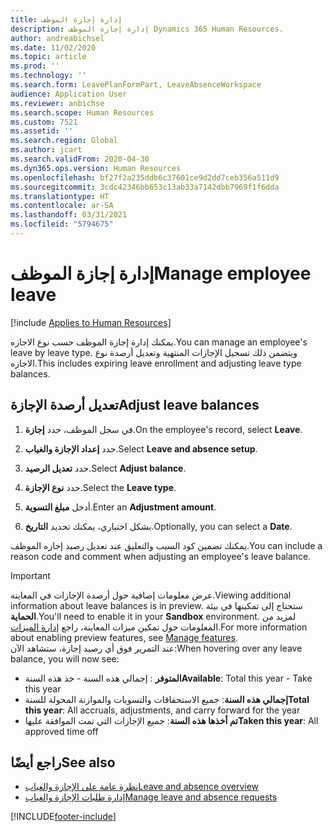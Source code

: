 ```yaml
---
title: إدارة إجازة الموظف
description: إدارة إجازة الموظف Dynamics 365 Human Resources.
author: andreabichsel
ms.date: 11/02/2020
ms.topic: article
ms.prod: ''
ms.technology: ''
ms.search.form: LeavePlanFormPart, LeaveAbsenceWorkspace
audience: Application User
ms.reviewer: anbichse
ms.search.scope: Human Resources
ms.custom: 7521
ms.assetid: ''
ms.search.region: Global
ms.author: jcart
ms.search.validFrom: 2020-04-30
ms.dyn365.ops.version: Human Resources
ms.openlocfilehash: bf27f2a235ddb6c37601ce9d2dd7ceb356a511d9
ms.sourcegitcommit: 3cdc42346bb653c13ab33a7142dbb7969f1f6dda
ms.translationtype: HT
ms.contentlocale: ar-SA
ms.lasthandoff: 03/31/2021
ms.locfileid: "5794675"
---
```

# <a name="manage-employee-leave"></a><span data-ttu-id="d8936-103">إدارة إجازة الموظف</span><span class="sxs-lookup"><span data-stu-id="d8936-103">Manage employee leave</span></span>

[!include [Applies to Human Resources](../includes/applies-to-hr.md)]

<span data-ttu-id="d8936-104">يمكنك إدارة إجازة الموظف حسب نوع الاجازه.</span><span class="sxs-lookup"><span data-stu-id="d8936-104">You can manage an employee's leave by leave type.</span></span> <span data-ttu-id="d8936-105">ويتضمن ذلك تسجيل الإجازات المنتهية وتعديل أرصدة نوع الاجازه.</span><span class="sxs-lookup"><span data-stu-id="d8936-105">This includes expiring leave enrollment and adjusting leave type balances.</span></span> 

## <a name="adjust-leave-balances"></a><span data-ttu-id="d8936-106">تعديل أرصدة الإجازة</span><span class="sxs-lookup"><span data-stu-id="d8936-106">Adjust leave balances</span></span>

1. <span data-ttu-id="d8936-107">في سجل الموظف، حدد **إجازة**.</span><span class="sxs-lookup"><span data-stu-id="d8936-107">On the employee's record, select **Leave**.</span></span>

2. <span data-ttu-id="d8936-108">حدد **إعداد الإجازة والغياب**.</span><span class="sxs-lookup"><span data-stu-id="d8936-108">Select **Leave and absence setup**.</span></span>

3. <span data-ttu-id="d8936-109">حدد **تعديل الرصيد**.</span><span class="sxs-lookup"><span data-stu-id="d8936-109">Select **Adjust balance**.</span></span>

4. <span data-ttu-id="d8936-110">حدد **نوع الإجازة**.</span><span class="sxs-lookup"><span data-stu-id="d8936-110">Select the **Leave type**.</span></span>

5. <span data-ttu-id="d8936-111">أدخل **مبلغ التسوية**.</span><span class="sxs-lookup"><span data-stu-id="d8936-111">Enter an **Adjustment amount**.</span></span> 

6. <span data-ttu-id="d8936-112">بشكل اختياري، يمكنك تحديد **التاريخ**.</span><span class="sxs-lookup"><span data-stu-id="d8936-112">Optionally, you can select a **Date**.</span></span> 

<span data-ttu-id="d8936-113">يمكنك تضمين كود السبب والتعليق عند تعديل رصيد إجازه الموظف.</span><span class="sxs-lookup"><span data-stu-id="d8936-113">You can include a reason code and comment when adjusting an employee's leave balance.</span></span> 

>[!IMPORTANT]
><span data-ttu-id="d8936-114">عرض معلومات إضافية حول أرصدة الإجازات في المعاينة.</span><span class="sxs-lookup"><span data-stu-id="d8936-114">Viewing additional information about leave balances is in preview.</span></span> <span data-ttu-id="d8936-115">ستحتاج إلى تمكينها في بيئة **الحماية**.</span><span class="sxs-lookup"><span data-stu-id="d8936-115">You'll need to enable it in your **Sandbox** environment.</span></span> <span data-ttu-id="d8936-116">لمزيد من المعلومات حول تمكين ميزات المعاينة، راجع [إدارة الميزات](hr-admin-manage-features.md).</span><span class="sxs-lookup"><span data-stu-id="d8936-116">For more information about enabling preview features, see [Manage features](hr-admin-manage-features.md).</span></span><br>
><span data-ttu-id="d8936-117">عند التمرير فوق أي رصيد إجازة، ستشاهد الآن:</span><span class="sxs-lookup"><span data-stu-id="d8936-117">When hovering over any leave balance, you will now see:</span></span><br>
>- <span data-ttu-id="d8936-118">**المتوفر** : إجمالي هذه السنة - خذ هذه السنة</span><span class="sxs-lookup"><span data-stu-id="d8936-118">**Available**: Total this year - Take this year</span></span>
>- <span data-ttu-id="d8936-119">**إجمالي هذه السنة**: جميع الاستحقاقات والتسويات والموازنة المحولة للسنة</span><span class="sxs-lookup"><span data-stu-id="d8936-119">**Total this year**: All accruals, adjustments, and carry forward for the year</span></span>
>- <span data-ttu-id="d8936-120">**تم أخذها هذه السنة**: جميع الإجازات التي تمت الموافقة عليها</span><span class="sxs-lookup"><span data-stu-id="d8936-120">**Taken this year**: All approved time off</span></span>

## <a name="see-also"></a><span data-ttu-id="d8936-121">راجع أيضًا</span><span class="sxs-lookup"><span data-stu-id="d8936-121">See also</span></span>

- [<span data-ttu-id="d8936-122">نظرة عامة على الإجازة والغياب</span><span class="sxs-lookup"><span data-stu-id="d8936-122">Leave and absence overview</span></span>](hr-leave-and-absence-overview.md)
- [<span data-ttu-id="d8936-123">إدارة طلبات الإجازة والغياب</span><span class="sxs-lookup"><span data-stu-id="d8936-123">Manage leave and absence requests</span></span>](hr-employee-self-service-manage-requests.md)


[!INCLUDE[footer-include](../includes/footer-banner.md)]